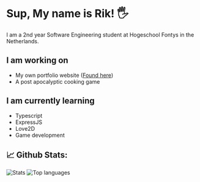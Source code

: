 # Sup, My name is Rik! 🖐

I am a 2nd year Software Engineering student at Hogeschool Fontys in the Netherlands.

## I am working on
- My own portfolio website ([Found here](https://rikthepixel.github.io/RikThePixel/))
- A post apocalyptic cooking game 
## I am currently learning
- Typescript
- ExpressJS
- Love2D
- Game development

## 📈 Github Stats:
![Stats](https://github-readme-stats.vercel.app/api?username=RikThePixel&show_icons=true&theme=dark&hide_title=true&count_private=true)
![Top languages](https://github-readme-stats.vercel.app/api/top-langs/?username=RikThePixel&theme=dark&layout=compact)
